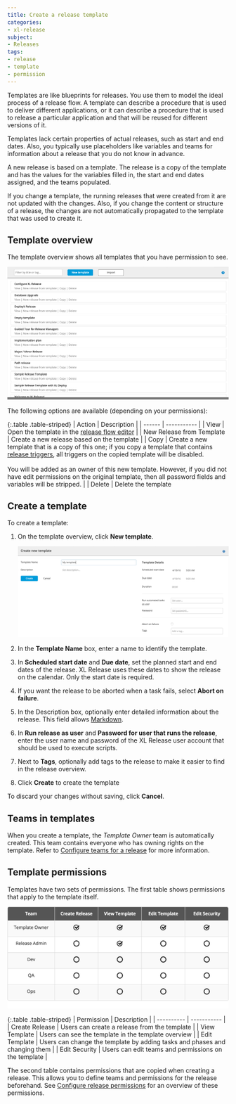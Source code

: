 ```yaml
---
title: Create a release template
categories:
- xl-release
subject:
- Releases
tags:
- release
- template
- permission
---
```


Templates are like blueprints for releases. You use them to model the ideal process of a release flow. A template can describe a procedure that is used to deliver different applications, or it can describe a procedure that is used to release a particular application and that will be reused for different versions of it.

Templates lack certain properties of actual releases, such as start and end dates. Also, you typically use placeholders like variables and teams for information about a release that you do not know in advance.

A new release is based on a template. The release is a copy of the template and has the values for the variables filled in, the start and end dates assigned, and the teams populated. 

If you change a template, the running releases that were created from it are not updated with the changes. Also, if you change the content or structure of a release, the changes are not automatically propagated to the template that was used to create it.

## Template overview

The template overview shows all templates that you have permission to see.

![Template Overview](../images/template-overview.png)

The following options are available (depending on your permissions):

{:.table .table-striped}
| Action | Description |
| ------ | ----------- |
| View | Open the template in the [release flow editor](/xl-release/how-to/using-the-release-flow-editor.html) |
| New Release from Template | Create a new release based on the template |
| Copy | Create a new template that is a copy of this one; if you copy a template that contains [release triggers](/xl-release/how-to/create-a-release-trigger.html), all triggers on the copied template will be disabled.<br /><br />You will be added as an owner of this new template. However, if you did not have edit permissions on the original template, then all password fields and variables will be stripped. |
| Delete | Delete the template

## Create a template

To create a template:

1. On the template overview, click **New template**.

    ![Create new template](../images/create-new-template.png)

1. In the **Template Name** box, enter a name to identify the template.
1. In **Scheduled start date** and **Due date**, set the planned start and end dates of the release. XL Release uses these dates to show the release on the calendar. Only the start date is required.
1. If you want the release to be aborted when a task fails, select **Abort on failure**.
1. In the Description box, optionally enter detailed information about the release. This field allows [Markdown](/xl-release/how-to/use-markdown-in-xl-release.html).
1. In **Run release as user** and **Password for user that runs the release**, enter the user name and password of the XL Release user account that should be used to execute scripts.
1. Next to **Tags**, optionally add tags to the release to make it easier to find in the release overview.
1. Click **Create** to create the template

To discard your changes without saving, click **Cancel**.

## Teams in templates

When you create a template, the *Template Owner* team is automatically created. This team contains everyone who has owning rights on the template. Refer to [Configure teams for a release](/xl-release/how-to/configure-teams-for-a-release.html#predefined-teams) for more information.

## Template permissions

Templates have two sets of permissions. The first table shows permissions that apply to the template itself.

![Template Permissions](../images/template-permissions.png)

{:.table .table-striped}
| Permission | Description |
| ---------- | ----------- |
| Create Release | Users can create a release from the template |
| View Template | Users can see the template in the template overview |
| Edit Template | Users can change the template by adding tasks and phases and changing them |
| Edit Security | Users can edit teams and permissions on the template |

The second table contains permissions that are copied when creating a release. This allows you to define teams and permissions for the release beforehand. See [Configure release permissions](/xl-release/how-to/configure-permissions-for-a-release.html) for an overview of these permissions.
